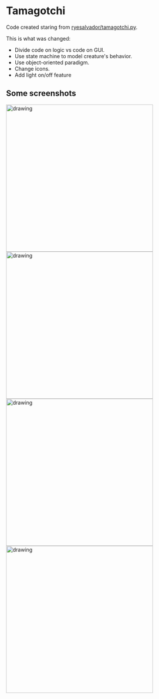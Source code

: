 # Tamagotchi

Code created staring from [
ryesalvador/tamagotchi.py](https://gist.github.com/ryesalvador/e88cb2b4bbe0694d175ef2d7338abd07).

This is what was changed:
- Divide code on logic vs code on GUI.
- Use state machine to model creature's behavior.
- Use object-oriented paradigm.
- Change icons.
- Add light on/off feature

## Some screenshots

<img src="https://github.com/adebiasi/small-games/blob/main/screenshots/screen1.PNG" alt="drawing" width="400"/>

<img src="https://github.com/adebiasi/small-games/blob/main/screenshots/screen2.PNG" alt="drawing" width="400"/>

<img src="https://github.com/adebiasi/small-games/blob/main/screenshots/screen3.PNG" alt="drawing" width="400"/>

<img src="https://github.com/adebiasi/small-games/blob/main/screenshots/screen4.PNG" alt="drawing" width="400"/>
